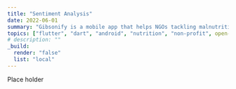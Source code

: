 ```yaml
---
title: "Sentiment Analysis"
date: 2022-06-01
summary: "Gibsonify is a mobile app that helps NGOs tackling malnutrition collect nutritional data. My Master's project at the University of Cambridge."
topics: ["flutter", "dart", "android", "nutrition", "non-profit", open-source]
# description: ""
_build:
  render: "false"
  list: "local"
---
```



Place holder
